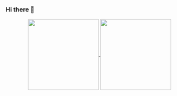 ### Hi there 👋

<p align="center">
  <a href="https://github.com/anuraghazra/github-readme-stats">
    <img align="center" src="https://github-readme-stats-sigma-five.vercel.app/api?username=JS195&show_icons=true&count_private=true&hide_border=false&theme=transparent&hide=issues,contribs" style="height: 190px;" />
  </a>
  <a href="https://github.com/anuraghazra/github-readme-stats">
    <img align="center" src="https://github-readme-stats-sigma-five.vercel.app/api/top-langs/?username=JS195&hide_border=false&hide=Jupyter%20Notebook&layout=" style="height: 190px;" />
  </a>
</p>
